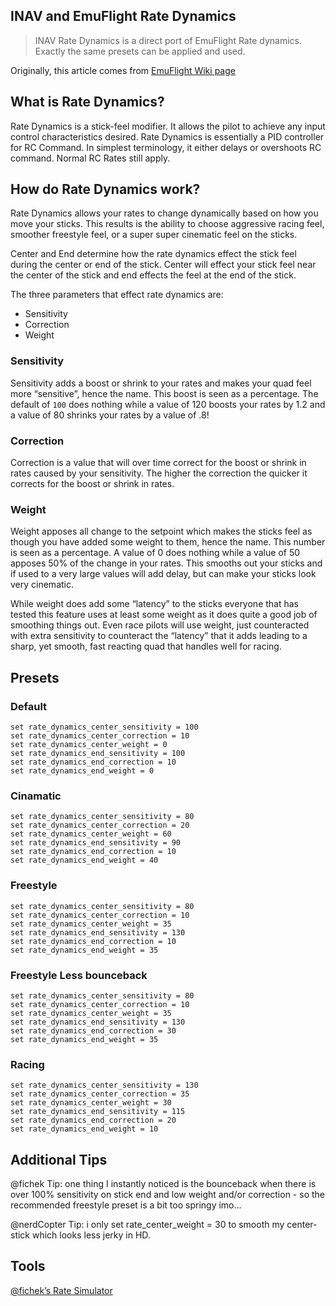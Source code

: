 ## INAV and EmuFlight Rate Dynamics

> INAV Rate Dynamics is a direct port of EmuFlight Rate dynamics. Exactly the same presets can be applied and used.

Originally, this article comes from [EmuFlight Wiki page](https://emuflight.github.io/features/Rate-Dynamics.html)

## What is Rate Dynamics?

Rate Dynamics is a stick-feel modifier. It allows the pilot to achieve any input control characteristics desired. Rate Dynamics is essentially a PID controller for RC Command. In simplest terminology, it either delays or overshoots RC command. Normal RC Rates still apply.

## How do Rate Dynamics work?

Rate Dynamics allows your rates to change dynamically based on how you move your sticks. This results is the ability to choose aggressive racing feel, smoother freestyle feel, or a super super cinematic feel on the sticks.

Center and End determine how the rate dynamics effect the stick feel during the center or end of the stick. Center will effect your stick feel near the center of the stick and end effects the feel at the end of the stick. 

The three parameters that effect rate dynamics are:
* Sensitivity
* Correction
* Weight

### Sensitivity

Sensitivity adds a boost or shrink to your rates and makes your quad feel more “sensitive”, hence the name. This boost is seen as a percentage. The default of `100` does nothing while a value of 120 boosts your rates by 1.2 and a value of 80 shrinks your rates by a value of .8!

### Correction

Correction is a value that will over time correct for the boost or shrink in rates caused by your sensitivity. The higher the correction the quicker it corrects for the boost or shrink in rates.

### Weight

Weight apposes all change to the setpoint which makes the sticks feel as though you have added some weight to them, hence the name. This number is seen as a percentage. A value of 0 does nothing while a value of 50 apposes 50% of the change in your rates. This smooths out your sticks and if used to a very large values will add delay, but can make your sticks look very cinematic.

While weight does add some “latency” to the sticks everyone that has tested this feature uses at least some weight as it does quite a good job of smoothing things out. Even race pilots will use weight, just counteracted with extra sensitivity to counteract the “latency” that it adds leading to a sharp, yet smooth, fast reacting quad that handles well for racing.

## Presets

### Default

```
set rate_dynamics_center_sensitivity = 100
set rate_dynamics_center_correction = 10
set rate_dynamics_center_weight = 0
set rate_dynamics_end_sensitivity = 100
set rate_dynamics_end_correction = 10
set rate_dynamics_end_weight = 0
```

### Cinamatic

```
set rate_dynamics_center_sensitivity = 80
set rate_dynamics_center_correction = 20
set rate_dynamics_center_weight = 60
set rate_dynamics_end_sensitivity = 90
set rate_dynamics_end_correction = 10
set rate_dynamics_end_weight = 40
```

### Freestyle

```
set rate_dynamics_center_sensitivity = 80
set rate_dynamics_center_correction = 10
set rate_dynamics_center_weight = 35
set rate_dynamics_end_sensitivity = 130
set rate_dynamics_end_correction = 10 
set rate_dynamics_end_weight = 35
```

### Freestyle Less bounceback

```
set rate_dynamics_center_sensitivity = 80
set rate_dynamics_center_correction = 10
set rate_dynamics_center_weight = 35
set rate_dynamics_end_sensitivity = 130
set rate_dynamics_end_correction = 30 
set rate_dynamics_end_weight = 35
```

### Racing 

```
set rate_dynamics_center_sensitivity = 130
set rate_dynamics_center_correction = 35
set rate_dynamics_center_weight = 30
set rate_dynamics_end_sensitivity = 115
set rate_dynamics_end_correction = 20
set rate_dynamics_end_weight = 10
```

## Additional Tips

@fichek Tip: one thing I instantly noticed is the bounceback when there is over 100% sensitivity on stick end and low weight and/or correction - so the recommended freestyle preset is a bit too springy imo…

@nerdCopter Tip: i only set rate_center_weight = 30 to smooth my center-stick which looks less jerky in HD.

## Tools

[@fichek’s Rate Simulator](https://stoot.tech/emu-rate-dynamics.html)